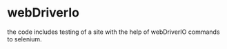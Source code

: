# webDriverIo
the code includes testing of a site with the help of webDriverIO commands to selenium.
